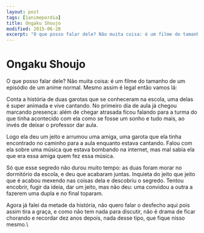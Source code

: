 ```yaml
---
layout: post
tags: [1animepordia]
title: Ongaku Shoujo
modified: 2015-06-28
excerpt: "O que posso falar dele? Não muita coisa: é um filme do tamanho de um episódio de um anime normal. Mesmo assim é legal então vamos lá:"
---
```


Ongaku Shoujo
=============

O que posso falar dele? Não muita coisa: é um filme do tamanho de um
episódio de um anime normal. Mesmo assim é legal então vamos lá:

Conta a história de duas garotas que se conheceram na escola, uma delas
é super animada e vive cantando. No primeiro dia de aula já chegou
marcando presença: além de chegar atrasada ficou falando para a turma do
que tinha acontecido com ela como se fosse um sonho e tudo mais, ao
invés de deixar o professor dar aula.

Logo ela deu um jeito e arrumou uma amiga, uma garota que ela tinha
encontrado no caminho para a aula enquanto estava cantando. Falou com
ela sobre uma música que estava bombando na internet, mas mal sabia ela
que era essa amiga quem fez essa música.

Só que esse segredo não durou muito tempo: as duas foram morar no
dormitório da escola, e deu que acabaram juntas. Inquieta do jeito que
jeito que é acabou mexendo nas coisas dela e descobriu o segredo. Tentou
encobrir, fugir da ideia, dar um jeito, mas não deu: uma convidou a
outra a fazerem uma dupla e no final toparam.

Agora já falei da metade da história, não quero falar o desfecho aqui
pois assim tira a graça, e como não tem nada para discutir, não é drama
de ficar chorando e recordar dez anos depois, nada desse tipo, que fique
nisso mesmo.\


